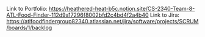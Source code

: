 Link to Portfolio: https://heathered-heat-b5c.notion.site/CS-2340-Team-8-ATL-Food-Finder-112d9a17296f8002bfd2c4bd4f2a4b40
Link to Jira: https://atlfoodfindergroup82340.atlassian.net/jira/software/projects/SCRUM/boards/1/backlog
